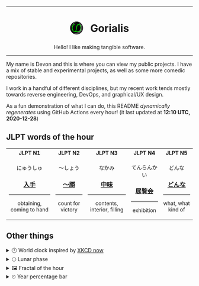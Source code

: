 ***

<h1 align="center">
<sub>
    <img src="readme/resources/avatar.png" height="36">
</sub>
&nbsp;
Gorialis
</h1>
<p align="center">
Hello! I like making tangible software.
</p>

***

My name is Devon and this is where you can view my public projects. I have a mix of stable and experimental projects, as well as some more comedic repositories.

I work in a handful of different disciplines, but my recent work tends mostly towards reverse engineering, DevOps, and graphical/UX design.

As a fun demonstration of what I can do, this README *dynamically regenerates* using GitHub Actions every hour! (it last updated at **12:10 UTC, 2020-12-28**)

<h2>JLPT words of the hour</h2>
<table>
    <tr>
        <th>JLPT N1</th>
        <th>JLPT N2</th>
        <th>JLPT N3</th>
        <th>JLPT N4</th>
        <th>JLPT N5</th>
    </tr>
    <tr>
        <td>
            <p align="center">にゅうしゅ</p>
            <h3 align="center"><b><a href="https://jisho.org/search/%E5%85%A5%E6%89%8B">入手</a></b></h3>
            <hr>
            <p align="center">obtaining,<wbr> coming to hand</p>
        </td>
        <td>
            <p align="center">～しょう</p>
            <h3 align="center"><b><a href="https://jisho.org/search/%EF%BD%9E%E5%8B%9D">～勝</a></b></h3>
            <hr>
            <p align="center">count for victory</p>
        </td>
        <td>
            <p align="center">なかみ</p>
            <h3 align="center"><b><a href="https://jisho.org/search/%E4%B8%AD%E5%91%B3">中味</a></b></h3>
            <hr>
            <p align="center">contents,<wbr> interior,<wbr> filling</p>
        </td>
        <td>
            <p align="center">てんらんかい</p>
            <h3 align="center"><b><a href="https://jisho.org/search/%E5%B1%95%E8%A6%A7%E4%BC%9A">展覧会</a></b></h3>
            <hr>
            <p align="center">exhibition</p>
        </td>
        <td>
            <p align="center">どんな</p>
            <h3 align="center"><b><a href="https://jisho.org/search/%E3%81%A9%E3%82%93%E3%81%AA">どんな</a></b></h3>
            <hr>
            <p align="center">what,<wbr> what kind of</p>
        </td>
    </tr>
</table>

<h2>Other things</h2>
<details>
<summary>🕛  World clock inspired by <a href="https://xkcd.com/now">XKCD now</a></summary>

> <img src="generated/now.png" width="512">

</details>
<details>
<summary>🌕 Lunar phase</summary>

The moon is approximately 48.87% through its phase (Full Moon).

</details>
<details>
<summary>&#x1f5bc; Fractal of the hour</summary>

> <img src="generated/fractal.png" width="512">

</details>
<details>
<summary>&#x23f2; Year percentage bar</summary>
<pre><code>2020 [███████████████████▁] 99.05%</code></pre>
</details>
